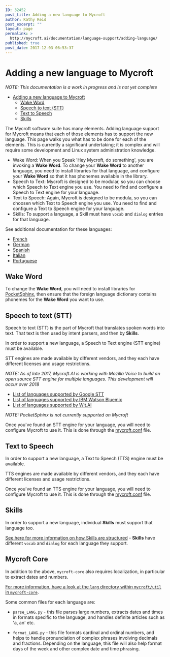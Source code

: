 ```yaml
---
ID: 32452
post_title: Adding a new language to Mycroft
author: Kathy Reid
post_excerpt: ""
layout: page
permalink: >
  http://mycroft.ai/documentation/language-support/adding-language/
published: true
post_date: 2017-12-03 06:53:37
---
```

# Adding a new language to Mycroft

_NOTE: This documentation is a work in progress and is not yet complete_

- [Adding a new language to Mycroft](#adding-a-new-language-to-mycroft)
  * [Wake Word](#wake-word)
  * [Speech to text (STT)](#speech-to-text-stt)
  * [Text to Speech](#text-to-speech)
  * [Skills](#skills)

The Mycroft software suite has many elements. Adding language support for Mycroft means that each of those elements has to support the new language. This page walks you what has to be done for each of the elements. This is currently a significant undertaking; it is complex and will require some development and Linux system administration knowledge. 

* Wake Word: When you Speak 'Hey Mycroft, do something', you are invoking a **Wake Word**. To change your **Wake Word** to another language, you need to install libraries for that language, and configure your **Wake Word** so that it has phonemes available in the library. 
* Speech to Text: Mycroft is designed to be modular, so you can choose which Speech to Text engine you use. You need to find and configure a Speech to Text engine for your language. 
* Text to Speech: Again, Mycroft is designed to be modula, so you can choosen which Text to Speech engine you use. You need to find and configure a Text to Speech engine for your language. 
* Skills: To support a language, a Skill must have `vocab` and `dialog` entries for that language. 

See additional documentation for these languages: 

* [French](https://mycroft.ai/documentation/language-support/french/)
* [German](https://mycroft.ai/documentation/language-support/german/)
* [Spanish](https://mycroft.ai/documentation/language-support/spanish/)
* [Italian](https://mycroft.ai/documentation/language-support/italian/)
* [Portuguese](https://mycroft.ai/documentation/language-support/portuguese/)

## Wake Word

To change the **Wake Word**, you will need to install libraries for [PocketSphinx](https://cmusphinx.github.io/wiki/download/), then ensure that the foreign language dictionary contains phonemes for the **Wake Word** you want to use. 

## Speech to text (STT)

Speech to text (STT) is the part of Mycroft that translates spoken words into text. That text is then used by intent parsers, and then by **Skills**.

In order to support a new language, a Speech to Text engine (STT engine) must be available.

STT engines are made available by different vendors, and they each have different licenses and usage restrictions.

_NOTE: As of late 2017, Mycroft.AI is working with Mozilla Voice to build an open source STT engine for multiple languages. This development will occur over 2018_

* [List of languages supported by Google STT](https://stackoverflow.com/questions/14257598/what-are-language-codes-in-chromes-implementation-of-the-html5-speech-recogniti)
* [List of languages supported by IBM Watson Bluemix](https://www.ibm.com/watson/developercloud/speech-to-text/api/v1/#sessionless_methods)
* [List of languages supported by Wit.AI](https://wit.ai/faq)

_NOTE: PocketSphinx is not currently supported on Mycroft_

Once you've found an STT engine for your language, you will need to configure Mycroft to use it. This is done through the [mycroft.conf](https://mycroft.ai/documentation/mycroft-conf/) file. 

## Text to Speech

In order to support a new language, a Text to Speech (TTS) engine must be available.

TTS engines are made available by different vendors, and they each have different licenses and usage restrictions.

Once you've found an TTS engine for your language, you will need to configure Mycroft to use it. This is done through the [mycroft.conf](https://mycroft.ai/documentation/mycroft-conf/) file. 

## Skills

In order to support a new language, individual **Skills** must support that language too. 

[See here for more information on how Skills are structured](https://mycroft.ai/documentation/skills/introduction-developing-skills/#structure-of-the-skill-repo) - **Skills** have different `vocab` and `dialog` for each language they support.

## Mycroft Core

In addition to the above, `mycroft-core` also requires localization, in particular to extract dates and numbers. 

[For more information, have a look at the `lang` directory within `mycroft/util` in `mycroft-core`](https://github.com/MycroftAI/mycroft-core/tree/dev/mycroft/util/lang). 

Some common files for each language are: 

* `parse_LANG.py` - this file parses large numbers, extracts dates and times in formats specific to the language, and handles definite articles such as 'a, an' etc. 

* `format_LANG.py` - this file formats cardinal and ordinal numbers, and helps to handle pronunciation of complex phrases involving decimals and fractions. Depending on the language, this file will also help format days of the week and other complex date and time phrasing. 
